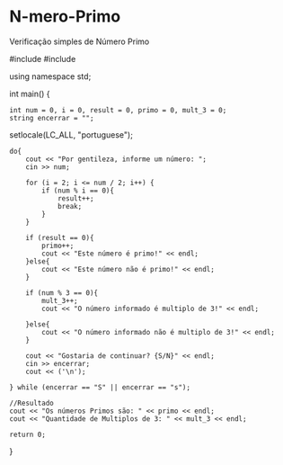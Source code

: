 # N-mero-Primo
Verificação simples de Número Primo

#include <iostream>
#include <locale>

using namespace std;

int main()
{

    int num = 0, i = 0, result = 0, primo = 0, mult_3 = 0;
    string encerrar = "";

setlocale(LC_ALL, "portuguese");

    do{
        cout << "Por gentileza, informe um número: ";
        cin >> num;

        for (i = 2; i <= num / 2; i++) {
            if (num % i == 0){
                result++;
                break;
            }
        }

        if (result == 0){
            primo++;
            cout << "Este número é primo!" << endl;
        }else{
            cout << "Este número não é primo!" << endl;
        }

        if (num % 3 == 0){
            mult_3++;
            cout << "O número informado é multiplo de 3!" << endl;
            
        }else{
            cout << "O número informado não é multiplo de 3!" << endl;
        }

        cout << "Gostaria de continuar? {S/N}" << endl;
        cin >> encerrar;
        cout << ('\n');
        
    } while (encerrar == "S" || encerrar == "s");

    //Resultado 
    cout << "Os números Primos são: " << primo << endl;
    cout << "Quantidade de Multiplos de 3: " << mult_3 << endl;

    return 0;
}
